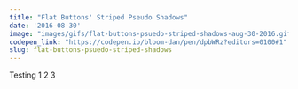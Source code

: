 ```yaml
---
title: "Flat Buttons' Striped Pseudo Shadows"
date: '2016-08-30'
image: "images/gifs/flat-buttons-psuedo-striped-shadows-aug-30-2016.gif"
codepen_link: "https://codepen.io/bloom-dan/pen/dpbWRz?editors=0100#1"
slug: flat-buttons-psuedo-striped-shadows
---
```


Testing 1 2 3
